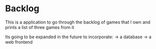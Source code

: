 # Backlog

This is a application to go through the backlog of games that I own and prints a list of three games from it 

Its going to be expanded in the future to incorporate:
-> a database
-> a web frontend
